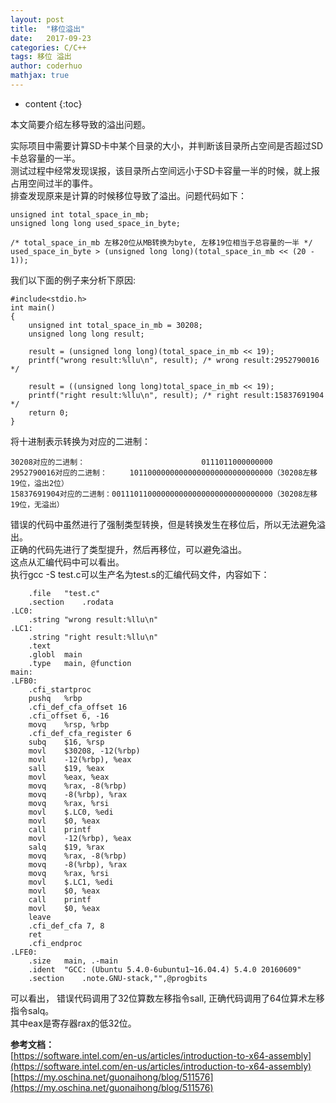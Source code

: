 ```yaml
---
layout: post  
title:  "移位溢出"  
date:   2017-09-23  
categories: C/C++  
tags: 移位 溢出  
author: coderhuo  
mathjax: true  
---
```


* content
{:toc}

本文简要介绍左移导致的溢出问题。 






  

实际项目中需要计算SD卡中某个目录的大小，并判断该目录所占空间是否超过SD卡总容量的一半。  
测试过程中经常发现误报，该目录所占空间远小于SD卡容量一半的时候，就上报占用空间过半的事件。  
排查发现原来是计算的时候移位导致了溢出。问题代码如下：

```
unsigned int total_space_in_mb;
unsigned long long used_space_in_byte;

/* total_space_in_mb 左移20位从MB转换为byte, 左移19位相当于总容量的一半 */
used_space_in_byte > (unsigned long long)(total_space_in_mb << (20 - 1));
```

我们以下面的例子来分析下原因:

```
#include<stdio.h>
int main()
{
    unsigned int total_space_in_mb = 30208;
    unsigned long long result;

    result = (unsigned long long)(total_space_in_mb << 19);
    printf("wrong result:%llu\n", result); /* wrong result:2952790016 */
    
    result = ((unsigned long long)total_space_in_mb << 19);
    printf("right result:%llu\n", result); /* right result:15837691904 */
	return 0;
}

``` 

将十进制表示转换为对应的二进制：  
```
‭30208对应的二进制：                          0111011000000000
‭2952790016对应的二进制：     10110000000000000000000000000000（30208左移19位，溢出2位）
‭15837691904对应的二进制：001110110000000000000000000000000000（30208左移19位，无溢出）‬‬‬
```

错误的代码中虽然进行了强制类型转换，但是转换发生在移位后，所以无法避免溢出。  
正确的代码先进行了类型提升，然后再移位，可以避免溢出。  
这点从汇编代码中可以看出。  
执行gcc -S test.c可以生产名为test.s的汇编代码文件，内容如下：

```
	.file	"test.c"
	.section	.rodata
.LC0:
	.string	"wrong result:%llu\n"
.LC1:
	.string	"right result:%llu\n"
	.text
	.globl	main
	.type	main, @function
main:
.LFB0:
	.cfi_startproc
	pushq	%rbp
	.cfi_def_cfa_offset 16
	.cfi_offset 6, -16
	movq	%rsp, %rbp
	.cfi_def_cfa_register 6
	subq	$16, %rsp
	movl	$30208, -12(%rbp)
	movl	-12(%rbp), %eax
	sall	$19, %eax
	movl	%eax, %eax
	movq	%rax, -8(%rbp)
	movq	-8(%rbp), %rax
	movq	%rax, %rsi
	movl	$.LC0, %edi
	movl	$0, %eax
	call	printf
	movl	-12(%rbp), %eax
	salq	$19, %rax
	movq	%rax, -8(%rbp)
	movq	-8(%rbp), %rax
	movq	%rax, %rsi
	movl	$.LC1, %edi
	movl	$0, %eax
	call	printf
	movl	$0, %eax
	leave
	.cfi_def_cfa 7, 8
	ret
	.cfi_endproc
.LFE0:
	.size	main, .-main
	.ident	"GCC: (Ubuntu 5.4.0-6ubuntu1~16.04.4) 5.4.0 20160609"
	.section	.note.GNU-stack,"",@progbits

```

可以看出， 错误代码调用了32位算数左移指令sall, 正确代码调用了64位算术左移指令salq。  
其中eax是寄存器rax的低32位。



  
  

**参考文档：**  
[https://software.intel.com/en-us/articles/introduction-to-x64-assembly](https://software.intel.com/en-us/articles/introduction-to-x64-assembly)  
[https://my.oschina.net/guonaihong/blog/511576](https://my.oschina.net/guonaihong/blog/511576)